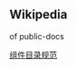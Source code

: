Wikipedia
---
of public-docs

[组件目录规范](https://code.aliyun.com/edward.yangx/public-docs/wikis/module-layout.md)
